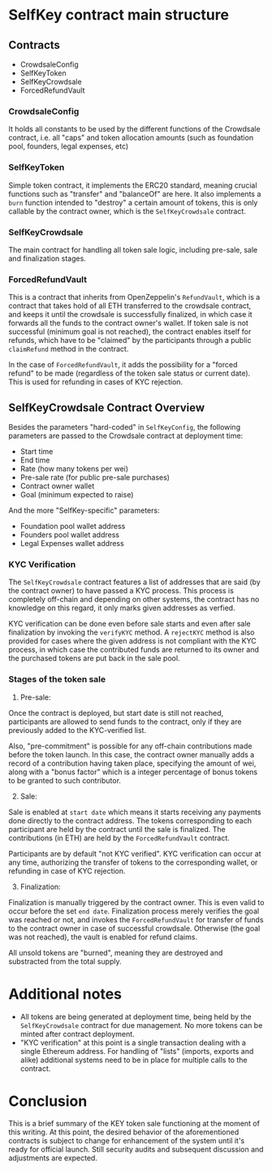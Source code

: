# SelfKey contract main structure

## Contracts

* CrowdsaleConfig
* SelfKeyToken
* SelfKeyCrowdsale
* ForcedRefundVault

### CrowdsaleConfig

It holds all constants to be used by the different functions of the Crowdsale contract, i.e. all "caps" and token allocation amounts (such as foundation pool, founders, legal expenses, etc)

### SelfKeyToken

Simple token contract, it implements the ERC20 standard, meaning crucial functions such as "transfer" and "balanceOf" are here. It also implements a `burn` function intended to "destroy" a certain amount of tokens, this is only callable
by the contract owner, which is the `SelfKeyCrowdsale` contract.

### SelfKeyCrowdsale

The main contract for handling all token sale logic, including pre-sale, sale and finalization stages.

### ForcedRefundVault

This is a contract that inherits from OpenZeppelin's `RefundVault`, which is a contract that takes hold of all ETH transferred to the crowdsale contract, and keeps it until the crowdsale is successfully finalized, in which case it forwards all the funds to the contract owner's wallet. If token sale is not successful (minimum goal is not reached), the contract enables itself for refunds, which have to be "claimed" by the participants through a public `claimRefund` method in the contract.

In the case of `ForcedRefundVault`, it adds the possibility for a "forced refund" to be made (regardless of the token sale status or current date). This is used for refunding in cases of KYC rejection.


## SelfKeyCrowdsale Contract Overview

Besides the parameters "hard-coded" in `SelfKeyConfig`, the following parameters are passed to the Crowdsale contract at deployment time:

* Start time
* End time
* Rate (how many tokens per wei)
* Pre-sale rate (for public pre-sale purchases)
* Contract owner wallet
* Goal (minimum expected to raise)

And the more "SelfKey-specific" parameters:

* Foundation pool wallet address
* Founders pool wallet address
* Legal Expenses wallet address

### KYC Verification

The `SelfKeyCrowdsale` contract features a list of addresses that are said (by the contract owner) to have passed a KYC process. This process is completely off-chain and depending on other systems, the contract has no knowledge on this regard, it only marks given addresses as verfied.

KYC verification can be done even before sale starts and even after sale finalization by invoking the `verifyKYC` method.
A `rejectKYC` method is also provided for cases where the given address is not compliant with the KYC process, in which
case the contributed funds are returned to its owner and the purchased tokens are put back in the sale pool.


### Stages of the token sale

1. Pre-sale:

Once the contract is deployed, but start date is still not reached, participants are allowed to send funds to the contract, only if they are previously added to the KYC-verified list.

Also, "pre-commitment" is possible for any off-chain contributions made before the token launch. In this case, the contract owner manually adds a record of a contribution having taken place, specifying the amount of wei, along with a "bonus factor" which is a integer percentage of bonus tokens to be granted to such contributor.

2. Sale:

Sale is enabled at `start date` which means it starts receiving any payments done directly to the contract address. The tokens corresponding to each participant are held by the contract until the sale is finalized. The contributions (in ETH) are held by the `ForcedRefundVault` contract.

Participants are by default "not KYC verified". KYC verification can occur at any time, authorizing the transfer of tokens to the corresponding wallet, or refunding in case of KYC rejection.

3. Finalization:

Finalization is manually triggered by the contract owner. This is even valid to occur before the set `end date`. Finalization process merely verifies the goal was reached or not, and invokes the `ForcedRefundVault` for transfer of funds to the contract owner in case of successful crowdsale. Otherwise (the goal was not reached), the vault is enabled for refund claims.

All unsold tokens are "burned", meaning they are destroyed and substracted from the total supply.

# Additional notes

* All tokens are being generated at deployment time, being held by the `SelfKeyCrowdsale` contract for due management.
No more tokens can be minted after contract deployment.
* "KYC verification" at this point is a single transaction dealing with a single Ethereum address. For handling of "lists" (imports, exports and alike) additional systems need to be in place for multiple calls to the contract.

# Conclusion

This is a brief summary of the KEY token sale functioning at the moment of this writing. At this point, the desired behavior of the aforementioned contracts is subject to change for enhancement of the system until it's ready for official launch. Still security audits and subsequent discussion and adjustments are expected.
